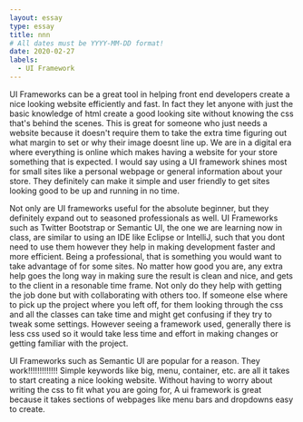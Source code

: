```yaml
---
layout: essay
type: essay
title: nnn
# All dates must be YYYY-MM-DD format!
date: 2020-02-27
labels:
  - UI Framework
---
```


UI Frameworks can be a great tool in helping front end developers create a nice looking website efficiently and fast. In fact they let anyone with just the basic knowledge of html create a good looking site without knowing the css that's behind the scenes. This is great for someone who just needs a website because it doesn't require them to take the extra time figuring out what margin to set or why their image doesnt line up. We are in a digital era where everything is online which makes having a website for your store something that is expected. I would say using a UI framework shines most for small sites like a personal webpage or general information about your store. They definitely can make it simple and user friendly to get sites looking good to be up and running in no time.

Not only are UI frameworks useful for the absolute beginner, but they definitely expand out to seasoned professionals as well. UI Frameworks such as Twitter Bootstrap or Semantic UI, the one we are learning now in class, are similar to using an IDE like Eclipse or IntelliJ, such that you dont need to use them however they help in making development faster and more efficient. Being a professional, that is something you would want to take advantage of for some sites. No matter how good you are, any extra help goes the long way in making sure the result is clean and nice, and gets to the client in a resonable time frame. Not only do they help with getting the job done but with collaborating with others too. If someone else where to pick up the project where you left off, for them looking through the css and all the classes can take time and might get confusing if they try to tweak some settings. However seeing a framework used, generally there is less css used so it would take less time and effort in making changes or getting familiar with the project.



UI Frameworks such as Semantic UI are popular for a reason. They work!!!!!!!!!!!!! Simple keywords like big, menu, container, etc. are all it takes to start creating a nice looking website. Without having to worry about writing the css to fit what you are going for, 
A ui framework is great because it takes sections of webpages like menu bars and dropdowns easy to create.
